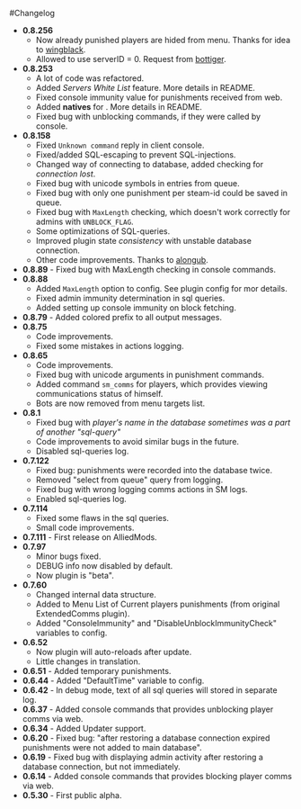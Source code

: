 #Changelog
* **0.8.256**
	* Now already punished players are hided from menu. Thanks for idea to [wingblack](https://forums.alliedmods.net/member.php?u=219943).
	* Allowed to use serverID = 0. Request from [bottiger](https://forums.alliedmods.net/member.php?u=101497).
* **0.8.253**
	* A lot of code was refactored.
	* Added *Servers White List* feature. More details in README.
	* Fixed console immunity value for punishments received from web.
	* Added **natives** for . More details in README.
	* Fixed bug with unblocking commands, if they were called by console.
* **0.8.158**
	* Fixed `Unknown command` reply in client console.
	* Fixed/added SQL-escaping to prevent SQL-injections.
	* Changed way of connecting to database, added checking for *connection lost*.
	* Fixed bug with unicode symbols in entries from queue.
	* Fixed bug with only one punishment per steam-id could be saved in queue.
	* Fixed bug with `MaxLength` checking, which doesn't work correctly for admins with `UNBLOCK_FLAG`.
	* Some optimizations of SQL-queries.
	* Improved plugin state *consistency* with unstable database connection.
	* Other code improvements. Thanks to [alongub](https://forums.alliedmods.net/member.php?u=58635).
* **0.8.89** - Fixed bug with MaxLength checking in console commands.
* **0.8.88**
	* Added `MaxLength` option to config. See plugin config for mor details.
	* Fixed admin immunity determination in sql queries.
	* Added setting up console immunity on block fetching.
* **0.8.79** - Added colored prefix to all output messages.
* **0.8.75**
	* Code improvements.
	* Fixed some mistakes in actions logging.
* **0.8.65**
	* Code improvements.
	* Fixed bug with unicode arguments in punishment commands.
	* Added command `sm_comms` for players, which provides viewing communications status of himself.
	* Bots are now removed from menu targets list.
* **0.8.1**
	* Fixed bug with *player's name in the database sometimes was a part of another "sql-query"*
	* Code improvements to avoid similar bugs in the future.
	* Disabled sql-queries log.
* **0.7.122**
	* Fixed bug: punishments were recorded into the database twice.
	* Removed "select from queue" query from logging.
	* Fixed bug with wrong logging comms actions in SM logs.
	* Enabled sql-queries log.
* **0.7.114**
	* Fixed some flaws in the sql queries.
	* Small code improvements.
* **0.7.111** - First release on AlliedMods.
* **0.7.97**
	* Minor bugs fixed.
	* DEBUG info now disabled by default.
	* Now plugin is "beta".
* **0.7.60**
	* Changed internal data structure.
	* Added to Menu List of Current players punishments (from original ExtendedComms plugin).
	* Added "ConsoleImmunity" and "DisableUnblockImmunityCheck" variables to config.
* **0.6.52**
	* Now plugin will auto-reloads after update.
	* Little changes in translation.
* **0.6.51** - Added temporary punishments.
* **0.6.44** - Added "DefaultTime" variable to config.
* **0.6.42** - In debug mode, text of all sql queries will stored in separate log.
* **0.6.37** - Added console commands that provides unblocking player comms via web.
* **0.6.34** - Added Updater support.
* **0.6.20** - Fixed bug: "after restoring a database connection expired punishments were not added to main database".
* **0.6.19** - Fixed bug with displaying admin activity after restoring a database connection, but not immediately.
* **0.6.14** - Added console commands that provides blocking player comms via web.
* **0.5.30** - First public alpha.